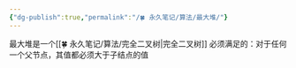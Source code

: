 ```yaml
---
{"dg-publish":true,"permalink":"/🍀 永久笔记/算法/最大堆/"}
---
```



最大堆是一个[[🍀 永久笔记/算法/完全二叉树\|完全二叉树]]
必须满足的：对于任何一个父节点，其值都必须大于子结点的值